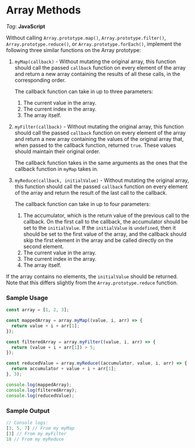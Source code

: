 # Array Methods

_Tag_: **JavaScript**

Without calling `Array.prototype.map()`, `Array.prototype.filter()`, `Array.prototype.reduce()`, or `Array.prototype.forEach()`, implement the following three similar functions on the Array prototype:

1. `myMap(callback)` - Without mutating the original array, this function should call the passed `callback` function on every element of the array and return a new array containing the results of all these calls, in the corresponding order.

    The callback function can take in up to three parameters:

    1. The current value in the array.
    2. The current index in the array.
    3. The array itself.

2. `myFilter(callback)` - Without mutating the original array, this function should call the passed `callback` function on every element of the array and return a new array containing the values of the original array that, when passed to the callback function, returned `true`. These values should maintain their original order.

    The callback function takes in the same arguments as the ones that the callback function in `myMap` takes in.

3. `myReduce(callback, initialValue)` - Without mutating the original array, this function should call the passed `callback` function on every element of the array and return the result of the last call to the callback.

    The callback function can take in up to four parameters:

    1. The accumulator, which is the return value of the previous call to the callback. On the first call to the callback, the accumulator should be set to the `initialValue`. If the `initialValue` is `undefined`, then it should be set to the first value of the array, and the callback should skip the first element in the array and be called directly on the second element.
    2. The current value in the array.
    3. The current index in the array.
    4. The array itself.

If the array contains no elements, the `initialValue` should be returned. Note that this differs slightly from the `Array.prototype.reduce` function.

### Sample Usage

```javascript
const array = [1, 2, 3];

const mappedArray = array.myMap((value, i, arr) => {
  return value + i + arr[1];
});

const filteredArray = array.myFilter((value, i, arr) => {
  return (value + i + arr[1]) > 5;
});

const reducedValue = array.myReduce((accumulator, value, i, arr) => {
  return accumulator + value + i + arr[1];
}, 3);

console.log(mappedArray);
console.log(filteredArray);
console.log(reducedValue);
```

### Sample Output

```javascript
// Console logs:
[3, 5, 7] // From my myMap
[3] // From my myFilter
18 // From my myReduce
```
